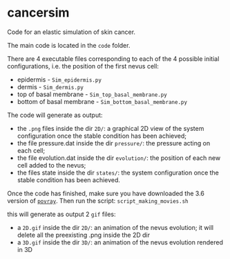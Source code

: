 # cancersim

Code for an elastic simulation of skin cancer.

The main code is located in the `code` folder.

There are 4 executable files corresponding to each of the 4 possible initial configurations, i.e. the  position of the first nevus cell:

 * epidermis - `Sim_epidermis.py`
 * dermis - `Sim_dermis.py`
 * top of basal membrane - `Sim_top_basal_membrane.py`
 * bottom of basal membrane - `Sim_bottom_basal_membrane.py`

The code will generate as output:

 * the `.png` files inside the dir `2D/`: a graphical 2D view of the  system configuration once the stable condition has been achieved;
 * the file pressure.dat inside the dir `pressure/`: the pressure acting on each cell;
 * the file evolution.dat inside the dir `evolution/`: the position of each new cell added to the nevus;
 * the files state inside the dir `states/`: the system configuration once the stable condition has been achieved.

Once the code has finished, make sure you have downloaded the 3.6 version of [`povray`](http://www.povray.org/). Then run the script: `script_making_movies.sh`

this will generate as output 2 `gif` files:

 * a `2D.gif` inside the dir `2D/`: an animation of the nevus evolution; it will delete all the preexisting .png inside the 2D dir
 * a `3D.gif` inside the dir `3D/`: an animation of the nevus evolution rendered in 3D

